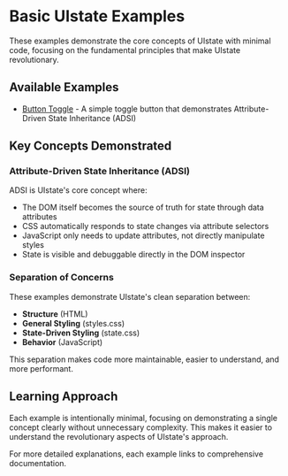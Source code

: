 # Basic UIstate Examples

These examples demonstrate the core concepts of UIstate with minimal code, focusing on the fundamental principles that make UIstate revolutionary.

## Available Examples

- [Button Toggle](./button-toggle/index.html) - A simple toggle button that demonstrates Attribute-Driven State Inheritance (ADSI)

## Key Concepts Demonstrated

### Attribute-Driven State Inheritance (ADSI)

ADSI is UIstate's core concept where:

- The DOM itself becomes the source of truth for state through data attributes
- CSS automatically responds to state changes via attribute selectors
- JavaScript only needs to update attributes, not directly manipulate styles
- State is visible and debuggable directly in the DOM inspector

### Separation of Concerns

These examples demonstrate UIstate's clean separation between:

- **Structure** (HTML)
- **General Styling** (styles.css)
- **State-Driven Styling** (state.css)
- **Behavior** (JavaScript)

This separation makes code more maintainable, easier to understand, and more performant.

## Learning Approach

Each example is intentionally minimal, focusing on demonstrating a single concept clearly without unnecessary complexity. This makes it easier to understand the revolutionary aspects of UIstate's approach.

For more detailed explanations, each example links to comprehensive documentation.

